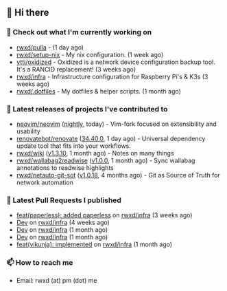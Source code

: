 ## 👋 Hi there

### 👷 Check out what I'm currently working on


- [rwxd/pulla](https://github.com/rwxd/pulla) -  (1 day ago)
- [rwxd/setup-nix](https://github.com/rwxd/setup-nix) - My nix configuration. (1 week ago)
- [ytti/oxidized](https://github.com/ytti/oxidized) - Oxidized is a network device configuration backup tool. It&#39;s a RANCID replacement! (3 weeks ago)
- [rwxd/infra](https://github.com/rwxd/infra) - Infrastructure configuration for Raspberry Pi&#39;s &amp; K3s (3 weeks ago)
- [rwxd/.dotfiles](https://github.com/rwxd/.dotfiles) - My dotfiles &amp; helper scripts. (1 month ago)

### 🔭 Latest releases of projects I've contributed to


- [neovim/neovim](https://github.com/neovim/neovim) ([nightly](https://github.com/neovim/neovim/releases/tag/nightly), today) - Vim-fork focused on extensibility and usability
- [renovatebot/renovate](https://github.com/renovatebot/renovate) ([34.40.0](https://github.com/renovatebot/renovate/releases/tag/34.40.0), 1 day ago) - Universal dependency update tool that fits into your workflows.
- [rwxd/wiki](https://github.com/rwxd/wiki) ([v1.3.10](https://github.com/rwxd/wiki/releases/tag/v1.3.10), 1 month ago) - Notes on many things
- [rwxd/wallabag2readwise](https://github.com/rwxd/wallabag2readwise) ([v1.0.0](https://github.com/rwxd/wallabag2readwise/releases/tag/v1.0.0), 1 month ago) - Sync wallabag annotations to readwise highlights
- [rwxd/netauto-git-sot](https://github.com/rwxd/netauto-git-sot) ([v1.0.18](https://github.com/rwxd/netauto-git-sot/releases/tag/v1.0.18), 4 months ago) - Git as Source of Truth for network automation

### 🔨 Latest Pull Requests I published


- [feat(paperless): added paperless](https://github.com/rwxd/infra/pull/73) on [rwxd/infra](https://github.com/rwxd/infra) (3 weeks ago)
- [Dev](https://github.com/rwxd/infra/pull/71) on [rwxd/infra](https://github.com/rwxd/infra) (4 weeks ago)
- [Dev](https://github.com/rwxd/infra/pull/70) on [rwxd/infra](https://github.com/rwxd/infra) (1 month ago)
- [Dev](https://github.com/rwxd/infra/pull/69) on [rwxd/infra](https://github.com/rwxd/infra) (1 month ago)
- [feat(vikunja): implemented](https://github.com/rwxd/infra/pull/68) on [rwxd/infra](https://github.com/rwxd/infra) (1 month ago)

### 📫 How to reach me

- Email: rwxd (at) pm (dot) me
